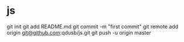 js
==
git init
git add README.md
git commit -m "first commit"
git remote add origin git@github.com:qdusb/js.git
git push -u origin master
